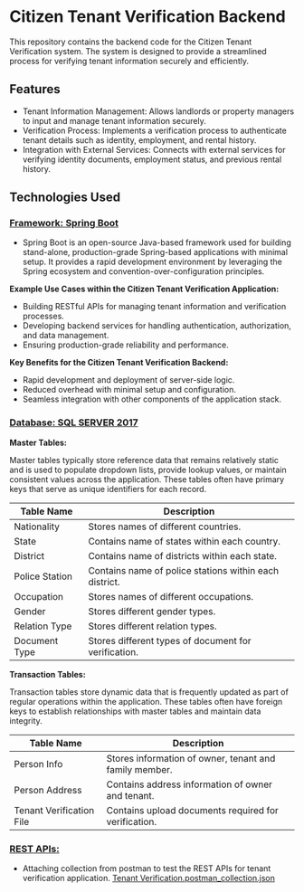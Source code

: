 # Citizen Tenant Verification Backend

This repository contains the backend code for the Citizen Tenant Verification system. The system is designed to provide a streamlined process for verifying tenant information securely and efficiently.

## Features

- Tenant Information Management: Allows landlords or property managers to input and manage tenant information securely.
- Verification Process: Implements a verification process to authenticate tenant details such as identity, employment, and rental history.
- Integration with External Services: Connects with external services for verifying identity documents, employment status, and previous rental history.

## Technologies Used

### <ins>Framework: Spring Boot</ins>

- Spring Boot is an open-source Java-based framework used for building stand-alone, production-grade Spring-based applications with minimal setup. It provides a rapid development environment by leveraging the Spring ecosystem and convention-over-configuration principles.

**Example Use Cases within the Citizen Tenant Verification Application:**

- Building RESTful APIs for managing tenant information and verification processes.
- Developing backend services for handling authentication, authorization, and data management.
- Ensuring production-grade reliability and performance.

**Key Benefits for the Citizen Tenant Verification Backend:**

- Rapid development and deployment of server-side logic.
- Reduced overhead with minimal setup and configuration.
- Seamless integration with other components of the application stack.

### <ins>Database: SQL SERVER 2017</ins>

**Master Tables:**

Master tables typically store reference data that remains relatively static and is used to populate dropdown lists, provide lookup values, or maintain consistent values across the application. These tables often have primary keys that serve as unique identifiers for each record.

| Table Name  | Description |
| ------------- | ------------- |
| Nationality  | Stores names of different countries.  |
| State  | Contains name of states within each country.  |
| District  | Contains name of districts within each state.  |
| Police Station  | Contains name of police stations within each district.  |
| Occupation  | Stores names of different occupations.  |
| Gender  | Stores different gender types.  |
| Relation Type  | Stores different relation types.  |
| Document Type  | Stores different types of document for verification.  |

**Transaction Tables:**

Transaction tables store dynamic data that is frequently updated as part of regular operations within the application. These tables often have foreign keys to establish relationships with master tables and maintain data integrity.

| Table Name  | Description |
| ------------- | ------------- |
| Person Info  | Stores information of owner, tenant and family member.  |
| Person Address  | Contains address information of owner and tenant.  |
| Tenant Verification File  | Contains upload documents required for verification.  |

### <ins>REST APIs:</ins>

 - Attaching collection from postman to test the REST APIs for tenant verification application.
[Tenant Verification.postman_collection.json](https://github.com/anitasharma2007/Citizen_Tenant_Verification_Backend/files/15007058/Tenant.Verification.postman_collection.json)


